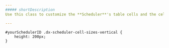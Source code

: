 ```yaml
---
##### shortDescription
Use this class to customize the **Scheduler**'s table cells and the cells to the left of them (in the time scale). For example, you can change the cell's height and keep all the elements aligned.

---
```

<!--CSS-->
    #yourSchedulerID .dx-scheduler-cell-sizes-vertical {
        height: 200px;
    }